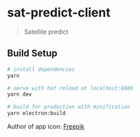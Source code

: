 # sat-predict-client

> Satellite predict

## Build Setup

``` bash
# install dependencies
yarn

# serve with hot reload at localhost:8080
yarn dev

# build for production with minification
yarn electron:build
```

Author of app icon: [Freepik](https://www.flaticon.com/authors/freepik)